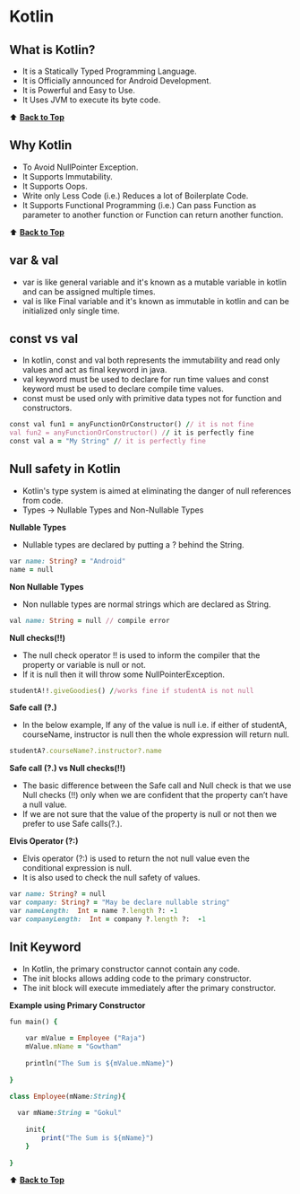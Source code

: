 
# Kotlin

## What is Kotlin?

- It is a Statically Typed Programming Language.
- It is Officially announced for Android Development.
- It is Powerful and Easy to Use.
- It Uses JVM to execute its byte code.

:arrow_up: [__Back to Top__](README.md#kotlin)

## Why Kotlin

- To Avoid NullPointer Exception.
- It Supports Immutability.
- It Supports Oops.
- Write only Less Code (i.e.) Reduces a lot of Boilerplate Code.
- It Supports Functional Programming (i.e.) Can pass Function as parameter to another function or Function can return another function.

:arrow_up: [__Back to Top__](README.md#kotlin)

## var & val

- var is like general variable and it's known as a mutable variable in kotlin and can be assigned multiple times.
- val is like Final variable and it's known as immutable in kotlin and can be initialized only single time.

## const vs val

- In kotlin, const and val both represents the immutability and read only values and act as final keyword in java.
- val keyword must be used to declare for run time values and const keyword must be used to declare compile time values.
- const must be used only with primitive data types not for function and constructors.

```ruby
const val fun1 = anyFunctionOrConstructor() // it is not fine
val fun2 = anyFunctionOrConstructor() // it is perfectly fine      
const val a = "My String" // it is perfectly fine
```

## Null safety in Kotlin

- Kotlin's type system is aimed at eliminating the danger of null references from code.
- Types -> Nullable Types and Non-Nullable Types

__Nullable Types__

- Nullable types are declared by putting a ? behind the String.

```ruby
var name: String? = "Android"  
name = null
```

__Non Nullable Types__

- Non nullable types are normal strings which are declared as String.

```ruby
val name: String = null // compile error  
```

__Null checks(!!)__

- The null check operator !! is used to inform the compiler that the property or variable is null or not. 
- If it is null then it will throw some NullPointerException.

```ruby
studentA!!.giveGoodies() //works fine if studentA is not null
```

__Safe call (?.)__

- In the below example, If any of the value is null i.e. if either of studentA, courseName, instructor is null then the whole expression will return null.

```ruby
studentA?.courseName?.instructor?.name 
```

__Safe call (?.) vs Null checks(!!)__

- The basic difference between the Safe call and Null check is that we use Null checks (!!) only when we are confident that the property can’t have a null value. 
- If we are not sure that the value of the property is null or not then we prefer to use Safe calls(?.).

__Elvis Operator (?:)__

- Elvis operator (?:) is used to return the not null value even the conditional expression is null. 
- It is also used to check the null safety of values.

```ruby
var name: String? = null  
var company: String? = "May be declare nullable string"  
var nameLength:  Int = name ?.length ?: -1  
var companyLength:  Int = company ?.length ?:  -1  
```
## Init Keyword

- In Kotlin, the primary constructor cannot contain any code.
- The init blocks allows adding code to the primary constructor.
- The init block will execute immediately after the primary constructor.

__Example using Primary Constructor__

```ruby
fun main() {	
  
    var mValue = Employee ("Raja")
    mValue.mName = "Gowtham"
    
    println("The Sum is ${mValue.mName}")
    
}

class Employee(mName:String){
    
  var mName:String = "Gokul"
    
    init{
        print("The Sum is ${mName}")
    }
    
}
```
:arrow_up: [__Back to Top__](README.md#kotlin)
